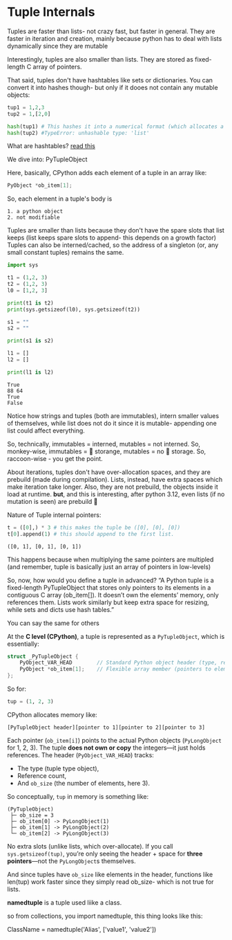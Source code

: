 # Tuple Internals

Tuples are faster than lists- not crazy fast, but faster in general. 
They are faster in iteration and creation, mainly because python has to deal with lists dynamically since they are mutable

Interestingly, tuples are also smaller than lists. They are stored as fixed-length C array of pointers.

That said, tuples don't have hashtables like sets or dictionaries. You can convert it into hashes though- but only if it dooes not contain any mutable objects:

```python
tup1 = 1,2,3
tup2 = 1,[2,0]

hash(tup1) # This hashes it into a numerical format (which allocates a index in memory)
hash(tup2) #TypeError: unhashable type: 'list'
```
What are hashtables? [read this](..\..\universal\low-level\hashtables.md)

We dive into: PyTupleObject

Here, basically, CPython adds each element of a tuple in an array like:

```c
PyObject *ob_item[1];
```
So, each element in a tuple's body is 
    
    1. a python object
    2. not modifiable

Tuples are smaller than lists because they don't have the spare slots that list keeps (list keeps spare slots to append- this depends on a growth factor)
Tuples can also be interned/cached, so the address of a singleton (or, any small constant tuples) remains the same.

```py
import sys

t1 = (1,2, 3)
t2 = (1,2, 3)
l0 = [1,2, 3]

print(t1 is t2)
print(sys.getsizeof(l0), sys.getsizeof(t2))

s1 = ""
s2 = ""

print(s1 is s2)

l1 = []
l2 = []

print(l1 is l2)
```

```output
True
88 64
True
False
```

Notice how strings and tuples (both are immutables), intern smaller values of themselves, while list does not do it since it is mutable- appending one list could affect everything.

So, technically, immutables = interned, mutables = not interned.
So, monkey-wise, immutables = 🍌 storange, mutables = no 🍌 storage.
So, raccoon-wise - you get the point.

About iterations, tuples don't have over-allocation spaces, and they are prebuild (made during compilation).
Lists, instead, have extra spaces which make iteration take longer. Also, they are not prebuild, the objects inside it load at runtime.
**but**, and this is interesting, after python 3.12, even lists (if no mutation is seen) are prebuild 👀 


Nature of Tuple internal pointers:

```py
t = ([0],) * 3 # this makes the tuple be ([0], [0], [0])
t[0].append(1) # this should append to the first list.
```

```output
([0, 1], [0, 1], [0, 1])
```

This happens because when multiplying the same pointers are multipled (and remember, tuple is basically just an array of pointers in low-levels)


So, now, how would you define a tuple in advanced? 
“A Python tuple is a fixed-length PyTupleObject that stores only pointers to its elements in a contiguous C array (ob_item[]). It doesn’t own the elements’ memory, only references them. Lists work similarly but keep extra space for resizing, while sets and dicts use hash tables.” 

You can say the same for others

At the **C level (CPython)**, a tuple is represented as a `PyTupleObject`, which is essentially:

```c
struct _PyTupleObject {
    PyObject_VAR_HEAD        // Standard Python object header (type, refcount, length)
    PyObject *ob_item[1];    // Flexible array member (pointers to elements)
};
```

So for:

```python
tup = (1, 2, 3)
```

CPython allocates memory like:

```
[PyTupleObject header][pointer to 1][pointer to 2][pointer to 3]
```

Each pointer (`ob_item[i]`) points to the actual Python objects (`PyLongObject` for 1, 2, 3).
The tuple **does not own or copy** the integers—it just holds references.
The header (`PyObject_VAR_HEAD`) tracks:

* The type (tuple type object),
* Reference count,
* And `ob_size` (the number of elements, here 3).

So conceptually, `tup` in memory is something like:

```
(PyTupleObject)
 ├─ ob_size = 3
 ├─ ob_item[0] -> PyLongObject(1)
 ├─ ob_item[1] -> PyLongObject(2)
 └─ ob_item[2] -> PyLongObject(3)
```

No extra slots (unlike lists, which over-allocate).
If you call `sys.getsizeof(tup)`, you’re only seeing the header + space for **three pointers**—not the `PyLongObject`s themselves.

And since tuples have `ob_size` like elements in the header, functions like len(tup) work faster since they simply read ob_size- which is not true for lists.

**namedtuple** is a tuple used liike a class.

so from collections, you import namedtuple, this thing looks like this:

ClassName = namedtuple('Alias', ['value1', 'value2'])
 